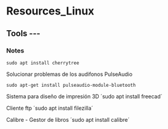 # Resources_Linux

## Tools ---

### Notes

`sudo apt install cherrytree`


Solucionar problemas de los audifonos PulseAudio

`sudo apt-get install pulseaudio-module-bluetooth`

Sistema para diseño de impresión 3D
´sudo apt install freecad´

Cliente ftp
´sudo apt install filezilla´

Calibre - Gestor de libros
´sudo apt install calibre´
